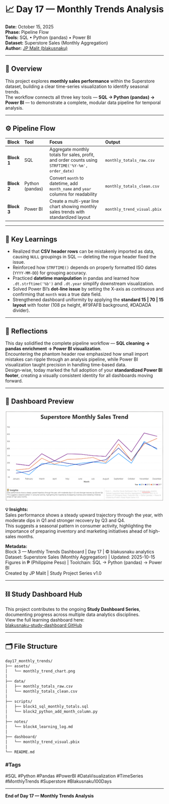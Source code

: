# 📈 Day 17 — Monthly Trends Analysis  

**Date:** October 15, 2025  
**Phase:** Pipeline Flow  
**Tools:** SQL • Python (pandas) • Power BI  
**Dataset:** Superstore Sales (Monthly Aggregation)  
**Author:** [JP Malit (blakusnaku)](https://github.com/blakusnaku)  

---

## 🧩 Overview  
This project explores **monthly sales performance** within the Superstore dataset, building a clear time-series visualization to identify seasonal trends.  
The workflow connects all three key tools — **SQL → Python (pandas) → Power BI** — to demonstrate a complete, modular data pipeline for temporal analysis.

---

## ⚙️ Pipeline Flow  

| Block | Tool | Focus | Output |
|:------|:-----|:------|:--------|
| **Block 1** | SQL | Aggregate monthly totals for sales, profit, and order counts using `STRFTIME('%Y-%m', order_date)` | `monthly_totals_raw.csv` |
| **Block 2** | Python (pandas) | Convert `month` to datetime, add `month_name` and `year` columns for readability | `monthly_totals_clean.csv` |
| **Block 3** | Power BI | Create a multi-year line chart showing monthly sales trends with standardized layout | `monthly_trend_visual.pbix` |

---

## 🧠 Key Learnings  
- Realized that **CSV header rows** can be mistakenly imported as data, causing `NULL` groupings in SQL — deleting the rogue header fixed the issue.  
- Reinforced how `STRFTIME()` depends on properly formatted ISO dates (`YYYY-MM-DD`) for grouping accuracy.  
- Practiced **datetime manipulation** in pandas and learned how `.dt.strftime('%b')` and `.dt.year` simplify downstream visualization.  
- Solved Power BI’s **dot-line issue** by setting the X-axis as *continuous* and confirming that `month` was a true date field.  
- Strengthened dashboard uniformity by applying the **standard 15 | 70 | 15 layout** with footer (108 px height, #F9FAFB background, #DADADA divider).  

---

## 💬 Reflections  
This day solidified the complete pipeline workflow — **SQL cleaning → pandas enrichment → Power BI visualization**.  
Encountering the phantom header row emphasized how small import mistakes can ripple through an analysis pipeline, while Power BI visualization taught precision in handling time-based data.  
Design-wise, today marked the full adoption of your **standardized Power BI footer**, creating a visually consistent identity for all dashboards moving forward.

---

## 🧭 Dashboard Preview  
![Dashboard Preview](assets/monthly_trend_chart.png)

**💡 Insights:**  
Sales performance shows a steady upward trajectory through the year, with moderate dips in Q1 and stronger recovery by Q3 and Q4.  
This suggests a seasonal pattern in consumer activity, highlighting the importance of preparing inventory and marketing initiatives ahead of high-sales months.  

**Metadata:**  
Block 3 — Monthly Trends Dashboard | Day 17 | © blakusnaku analytics  
Dataset: Superstore Sales (Monthly Aggregation) | Updated: 2025-10-15  
Figures in ₱ (Philippine Peso) | Toolchain: SQL → Python (pandas) → Power BI  
Created by JP Malit | Study Project Series v1.0  

---

## ⛓️ Study Dashboard Hub
This project contributes to the ongoing **Study Dashboard Series**, documenting progress across multiple data analytics disciplines.  
View the full learning dashboard here:  
[blakusnaku-study-dashboard GitHub](https://github.com/blakusnaku/blakusnaku-study-dashboard)

---

## 🗂️ File Structure  

```
day17_monthly_trends/
├── assets/
│   └── monthly_trend_chart.png
│
├── data/
│   ├── monthly_totals_raw.csv
│   └── monthly_totals_clean.csv
│
├── scripts/
│   ├── block1_sql_monthly_totals.sql
│   └── block2_python_add_month_column.py
│
├── notes/
│   └── block4_learning_log.md
│
├── dashboard/
│   └── monthly_trend_visual.pbix
│
└── README.md
```
### #Tags

#SQL #Python #Pandas #PowerBI #DataVisualization #TimeSeries #MonthlyTrends #Superstore #Blakusnaku100Days

---

**End of Day 17 — Monthly Trends Analysis**

